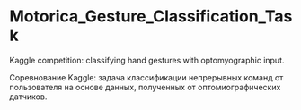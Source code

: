 # Motorica_Gesture_Classification_Task
Kaggle competition: classifying hand gestures with optomyographic input.

Соревнование Kaggle: задача классификации непрерывных команд от пользователя на основе данных, полученных от оптомиографических датчиков.
